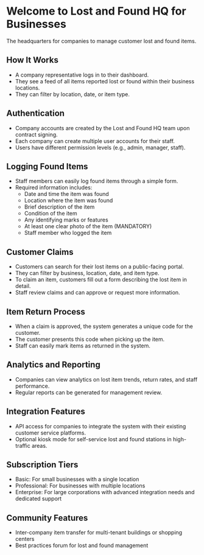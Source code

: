 # Welcome to Lost and Found HQ for Businesses

The headquarters for companies to manage customer lost and found items.

## How It Works

- A company representative logs in to their dashboard.
- They see a feed of all items reported lost or found within their business locations.
- They can filter by location, date, or item type.

## Authentication

- Company accounts are created by the Lost and Found HQ team upon contract signing.
- Each company can create multiple user accounts for their staff.
- Users have different permission levels (e.g., admin, manager, staff).

## Logging Found Items

- Staff members can easily log found items through a simple form.
- Required information includes:
  - Date and time the item was found
  - Location where the item was found
  - Brief description of the item
  - Condition of the item
  - Any identifying marks or features
  - At least one clear photo of the item (MANDATORY)
  - Staff member who logged the item

## Customer Claims

- Customers can search for their lost items on a public-facing portal.
- They can filter by business, location, date, and item type.
- To claim an item, customers fill out a form describing the lost item in detail.
- Staff review claims and can approve or request more information.

## Item Return Process

- When a claim is approved, the system generates a unique code for the customer.
- The customer presents this code when picking up the item.
- Staff can easily mark items as returned in the system.

## Analytics and Reporting

- Companies can view analytics on lost item trends, return rates, and staff performance.
- Regular reports can be generated for management review.

## Integration Features

- API access for companies to integrate the system with their existing customer service platforms.
- Optional kiosk mode for self-service lost and found stations in high-traffic areas.

## Subscription Tiers

- Basic: For small businesses with a single location
- Professional: For businesses with multiple locations
- Enterprise: For large corporations with advanced integration needs and dedicated support

## Community Features

- Inter-company item transfer for multi-tenant buildings or shopping centers
- Best practices forum for lost and found management

